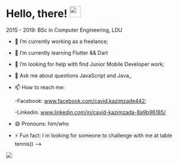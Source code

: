 # Hello, there! <img src="https://raw.githubusercontent.com/MartinHeinz/MartinHeinz/master/wave.gif" width="30px">


2015 - 2019: BSc in Computer Engineering, LDU


- 🔭 I’m currently working as a freelance;
- 🌱 I’m currently learning Flutter && Dart
- 🤔 I’m looking for help with find Junior Mobile Developer work;
- 💬 Ask me about questions JavaScript and Java_
- 📫 How to reach me:
 
   -Facebook: www.facebook.com/cavid.kazimzade442;
   
   -Linkedin: www.linkedin.com/in/cavid-kazimzada-8a9b96185/

- 😄 Pronouns: him/who
- ⚡ Fun fact: I m looking for someone to challenge with me at table tennis))
-->
<img align="center" src="https://github-readme-stats.vercel.app/api/<CARD_TYPE>/?username=<USERNAME>&theme=<THEME_NAME>" />
